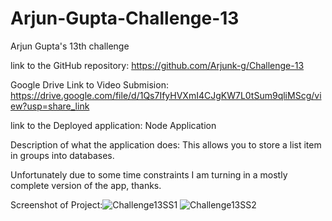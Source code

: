 # Arjun-Gupta-Challenge-13
Arjun Gupta's 13th challenge

link to the GitHub repository: https://github.com/Arjunk-g/Challenge-13

Google Drive Link to Video Submision: https://drive.google.com/file/d/1Qs7IfyHVXmI4CJgKW7L0tSum9qliMScg/view?usp=share_link

link to the Deployed application: Node Application

Description of what the application does: This allows you to store a list item in groups into databases.

Unfortunately due to some time constraints I am turning in a mostly complete version of the app, thanks.


Screenshot of Project:![Challenge13SS1](https://user-images.githubusercontent.com/112139137/203402603-34cd8fea-cf9e-4cc1-8c91-4a1c1aca9ed4.PNG)
![Challenge13SS2](https://user-images.githubusercontent.com/112139137/203402609-d6665ad4-5473-4d15-9aa7-c80e9d4f860d.PNG)
